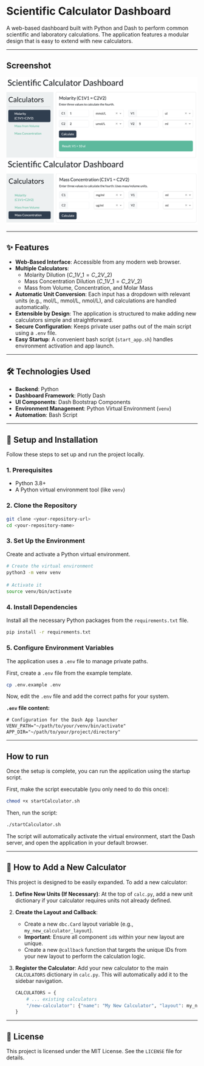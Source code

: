 # Scientific Calculator Dashboard

A web-based dashboard built with Python and Dash to perform common scientific and laboratory calculations. The application features a modular design that is easy to extend with new calculators.

-----

## Screenshot
![](assets/MolarSolution.png)
![](assets/WeightSolution.png)

-----

## ✨ Features

* **Web-Based Interface**: Accessible from any modern web browser.
* **Multiple Calculators**:
  * Molarity Dilution ($C\_1V\_1 = C\_2V\_2$)
  * Mass Concentration Dilution ($C\_1V\_1 = C\_2V\_2$)
  * Mass from Volume, Concentration, and Molar Mass
* **Automatic Unit Conversion**: Each input has a dropdown with relevant units (e.g., mol/L, mmol/L, nmol/L), and calculations are handled automatically.
* **Extensible by Design**: The application is structured to make adding new calculators simple and straightforward.
* **Secure Configuration**: Keeps private user paths out of the main script using a `.env` file.
* **Easy Startup**: A convenient bash script (`start_app.sh`) handles environment activation and app launch.

-----

## 🛠️ Technologies Used

* **Backend**: Python
* **Dashboard Framework**: Plotly Dash
* **UI Components**: Dash Bootstrap Components
* **Environment Management**: Python Virtual Environment (`venv`)
* **Automation**: Bash Script

-----

## 🚀 Setup and Installation

Follow these steps to set up and run the project locally.

### 1\. Prerequisites

* Python 3.8+
* A Python virtual environment tool (like `venv`)

### 2\. Clone the Repository

```bash
git clone <your-repository-url>
cd <your-repository-name>
```

### 3\. Set Up the Environment

Create and activate a Python virtual environment.

```bash
# Create the virtual environment
python3 -m venv venv

# Activate it
source venv/bin/activate
```

### 4\. Install Dependencies

Install all the necessary Python packages from the `requirements.txt` file.

```bash
pip install -r requirements.txt
```

### 5\. Configure Environment Variables

The application uses a `.env` file to manage private paths.

First, create a `.env` file from the example template.

```bash
cp .env.example .env
```

Now, edit the `.env` file and add the correct paths for your system.

**`.env` file content:**

```env
# Configuration for the Dash App launcher
VENV_PATH="~/path/to/your/venv/bin/activate"
APP_DIR="~/path/to/your/project/directory"
```

-----

## How to run

Once the setup is complete, you can run the application using the startup script.

First, make the script executable (you only need to do this once):

```bash
chmod +x startCalculator.sh
```

Then, run the script:

```bash
./startCalculator.sh
```

The script will automatically activate the virtual environment, start the Dash server, and open the application in your default browser.

-----

## 🧩 How to Add a New Calculator

This project is designed to be easily expanded. To add a new calculator:

1. **Define New Units (If Necessary)**: At the top of `calc.py`, add a new unit dictionary if your calculator requires units not already defined.

2. **Create the Layout and Callback**:

   * Create a new `dbc.Card` layout variable (e.g., `my_new_calculator_layout`).
   * **Important**: Ensure all component `id`s within your new layout are unique.
   * Create a new `@callback` function that targets the unique IDs from your new layout to perform the calculation logic.

3. **Register the Calculator**: Add your new calculator to the main `CALCULATORS` dictionary in `calc.py`. This will automatically add it to the sidebar navigation.

   ```python
   CALCULATORS = {
       # ... existing calculators
       "/new-calculator": {"name": "My New Calculator", "layout": my_new_calculator_layout},
   }
   ```

-----

## 📄 License

This project is licensed under the MIT License. See the `LICENSE` file for details.